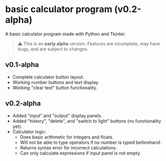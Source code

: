 # basic calculator program (v0.2-alpha)

A basic calculator program made with Python and Tkinter.

> ⚠️ This is an **early alpha** version. Features are incomplete, may have bugs, and are subject to changes.

## v0.1-alpha
- Complete calculator button layout.
- Working number buttons and text display.
- Working "clear text" button functionality.

## v0.2-alpha
- Added "input" and "output" display panels.
- Added "history", "delete", and "switch to light" buttons (no functionality yet).
- Calculator logic:
  - Does basic arithmetic for integers and floats.
  - Will not be able to type operators if no number is typed beforehand.
  - Returns syntax error for incorrect calculations.
  - Can only calculate expressions if input panel is not empty.
